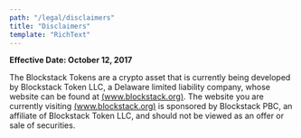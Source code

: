 ```yaml
---
path: "/legal/disclaimers"
title: "Disclaimers"
template: "RichText"
---
```


**Effective Date: October 12, 2017**

The Blockstack Tokens are a crypto asset that is currently being developed by Blockstack Token LLC, a Delaware limited liability company, whose website can be found at [(www.blockstack.org)](www.blockstack.org). The website you are currently visiting [(www.blockstack.org)](www.blockstack.org) is sponsored by Blockstack PBC, an affiliate of Blockstack Token LLC, and should not be viewed as an offer or sale of securities.